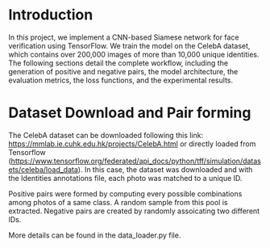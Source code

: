 # Introduction

In this project, we implement a CNN-based Siamese network for face verification using TensorFlow. We train the model on the CelebA dataset, which contains over 200,000 images of more than 10,000 unique identities. The following sections detail the complete workflow, including the generation of positive and negative pairs, the model architecture, the evaluation metrics, the loss functions, and the experimental results.

# Dataset Download and Pair forming

The CelebA dataset can be downloaded following this link: https://mmlab.ie.cuhk.edu.hk/projects/CelebA.html or directly loaded from Tensorflow (https://www.tensorflow.org/federated/api_docs/python/tff/simulation/datasets/celeba/load_data). In this case, the dataset was downloaded and with the Identities annotations file, each photo was matched to a unique ID.

Positive pairs were formed by computing every possible combinations among photos of a same class. A random sample from this pool is extracted. Negative pairs are created by randomly assoicating two different IDs.

More details can be found in the data_loader.py file.

